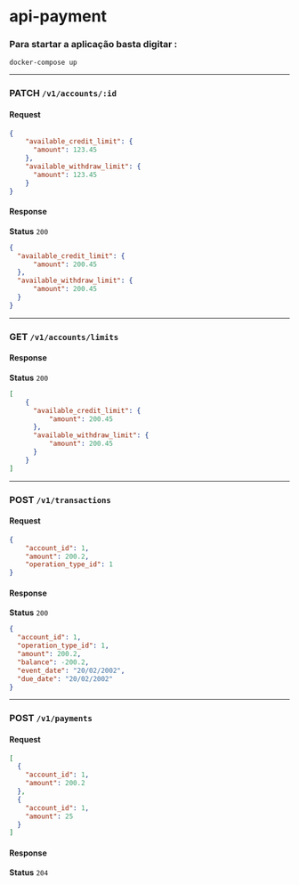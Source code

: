 # api-payment

### Para startar a aplicação basta digitar :
```shell 
docker-compose up
```


---

### **PATCH** `/v1/accounts/:id`
#### Request

```json
{
	"available_credit_limit": {
	  "amount": 123.45
	},
	"available_withdraw_limit": {
      "amount": 123.45
    }
}
```
#### Response
**Status**
    `200`
```json
{
  "available_credit_limit": {
      "amount": 200.45
  },
  "available_withdraw_limit": {
      "amount": 200.45
  }
}
```
---
### **GET** `/v1/accounts/limits`
#### Response
**Status**
    `200`
```json
[
    {
      "available_credit_limit": {
          "amount": 200.45
      },
      "available_withdraw_limit": {
          "amount": 200.45
      }
    }
]

```
---

### **POST** `/v1/transactions`
#### Request

```json
{
	"account_id": 1,
	"amount": 200.2,
	"operation_type_id": 1
}
```
#### Response
**Status**
    `200`
```json
{
  "account_id": 1,
  "operation_type_id": 1,
  "amount": 200.2,
  "balance": -200.2,
  "event_date": "20/02/2002",
  "due_date": "20/02/2002"
}
```
---

### **POST** `/v1/payments`
#### Request

```json
[
  {
	"account_id": 1,
	"amount": 200.2
  },
  {
  	"account_id": 1,
  	"amount": 25
  }
]
```
#### Response
**Status**
    `204`
